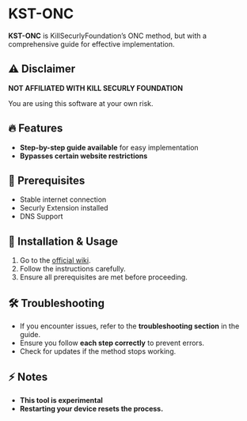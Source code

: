 # KST-ONC  

**KST-ONC** is KillSecurlyFoundation’s ONC method, but with a comprehensive guide for effective implementation.  

## ⚠️ Disclaimer  
**NOT AFFILIATED WITH KILL SECURLY FOUNDATION**

You are using this software at your own risk.  

## 🔥 Features  
- **Step-by-step guide available** for easy implementation  
- **Bypasses certain website restrictions** 

## 🚀 Prerequisites  
- Stable internet connection  
- Securly Extension installed
- DNS Support 

## 📖 Installation & Usage  
1. Go to the [official wiki](https://github.com/alanv-tech/KST-ONC/wiki/Guide).  
2. Follow the instructions carefully.  
3. Ensure all prerequisites are met before proceeding.  

## 🛠 Troubleshooting  
- If you encounter issues, refer to the **troubleshooting section** in the guide.  
- Ensure you follow **each step correctly** to prevent errors.  
- Check for updates if the method stops working.  

## ⚡ Notes  
- **This tool is experimental**
- **Restarting your device resets the process.**  
##
